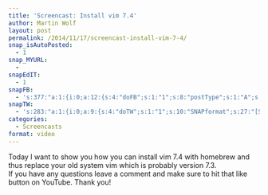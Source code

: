 ```yaml
---
title: 'Screencast: Install vim 7.4'
author: Martin Wolf
layout: post
permalink: /2014/11/17/screencast-install-vim-7-4/
snap_isAutoPosted:
  - 1
snap_MYURL:
  - 
snapEdIT:
  - 1
snapFB:
  - 's:377:"a:1:{i:0;a:12:{s:4:"doFB";s:1:"1";s:8:"postType";s:1:"A";s:10:"AttachPost";s:1:"2";s:10:"SNAPformat";s:35:"New post on MartinWolf.org: %TITLE%";s:9:"isAutoImg";s:1:"A";s:8:"imgToUse";s:0:"";s:9:"isAutoURL";s:1:"A";s:8:"urlToUse";s:0:"";s:11:"isPrePosted";s:1:"1";s:8:"isPosted";s:1:"1";s:4:"pgID";s:31:"711305895599362_798102720253012";s:5:"pDate";s:19:"2014-11-17 16:02:03";}}";'
snapTW:
  - 's:283:"a:1:{i:0;a:9:{s:4:"doTW";s:1:"1";s:10:"SNAPformat";s:27:"[Screencast] %TITLE%: %URL%";s:8:"attchImg";s:1:"0";s:9:"isAutoImg";s:1:"A";s:8:"imgToUse";s:0:"";s:11:"isPrePosted";s:1:"1";s:8:"isPosted";s:1:"1";s:4:"pgID";s:18:"534375928496156672";s:5:"pDate";s:19:"2014-11-17 16:02:04";}}";'
categories:
  - Screencasts
format: video
---
```

Today I want to show you how you can install vim 7.4 with homebrew and thus replace your old system vim which is probably version 7.3.  
If you have any questions leave a comment and make sure to hit that like button on YouTube. Thank you!